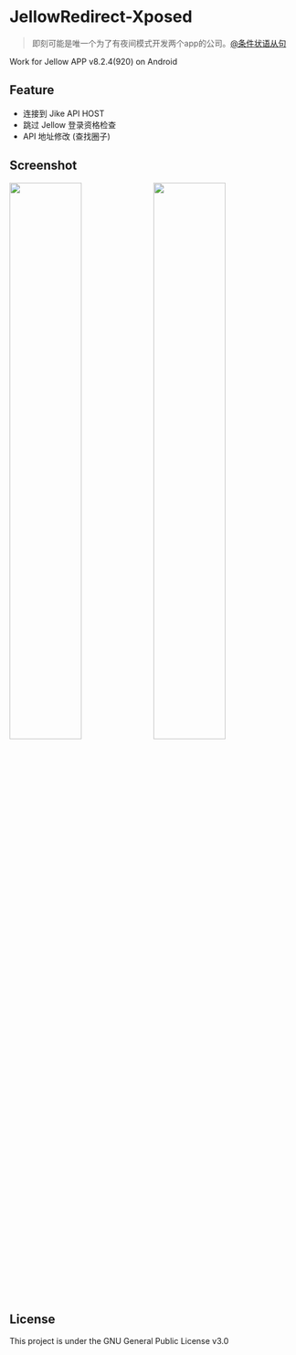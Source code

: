 # JellowRedirect-Xposed

> 即刻可能是唯一个为了有夜间模式开发两个app的公司。[@条件状语从句](https://github.com/whatberry)

Work for Jellow APP v8.2.4(920) on Android

## Feature

- 连接到 Jike API HOST
- 跳过 Jellow 登录资格检查
- API 地址修改 (查找圈子)

## Screenshot

<img src="https://user-images.githubusercontent.com/26399680/85205517-631eb800-b34e-11ea-8ba0-90772e1d4789.jpg" width="50%"/><img src="https://user-images.githubusercontent.com/26399680/85205516-6154f480-b34e-11ea-8eb7-2888f42ce2d5.jpg" width="50%"/>

## License

This project is under the GNU General Public License v3.0
